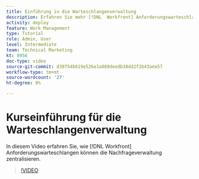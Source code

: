 ```yaml
---
title: Einführung in die Warteschlangenverwaltung
description: Erfahren Sie mehr [!DNL  Workfront] Anforderungswarteschlangen können die Nachfrageverwaltung zentralisieren.
activity: deploy
feature: Work Management
type: Tutorial
role: Admin, User
level: Intermediate
team: Technical Marketing
kt: 8956
doc-type: video
source-git-commit: d39754b619e526e1a869deedb38dd2f2b43aee57
workflow-type: tm+mt
source-wordcount: '27'
ht-degree: 0%

---
```


# Kurseinführung für die Warteschlangenverwaltung

In diesem Video erfahren Sie, wie [!DNL  Workfront] Anforderungswarteschlangen können die Nachfrageverwaltung zentralisieren.

>[!VIDEO](https://video.tv.adobe.com/v/335219/?quality=12)
